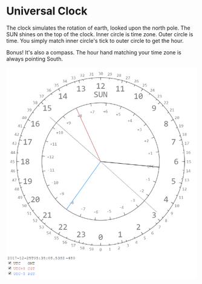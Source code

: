 # Universal Clock

The clock simulates the rotation of earth, looked upon the north pole. The SUN shines on the top of the clock. 
Inner circle is time zone. Outer circle is time. You simply match inner circle's tick to outer circle to get the hour.

Bonus! It's also a compass. The hour hand matching your time zone is always pointing South.

![](screenshot1.png)
